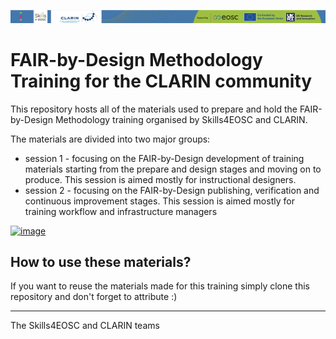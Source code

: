 ![](./resources/attachments/header.png)

# FAIR-by-Design Methodology Training for the CLARIN community

This repository hosts all of the materials used to prepare and hold the FAIR-by-Design Methodology training organised by Skills4EOSC and CLARIN.

The materials are divided into two major groups:
- session 1 - focusing on the FAIR-by-Design development of training materials starting from the prepare and design stages and moving on to produce. This session is aimed mostly for instructional designers.
- session 2 - focusing on the FAIR-by-Design publishing, verification and continuous improvement stages. This session is aimed mostly for training workflow and infrastructure managers

[![image](https://github.com/FAIR-by-Design-Methodology/IDCC24workshop/assets/58505801/d3df9e94-b204-4d9b-ad52-677996e3e8c0)](10.5281/zenodo.10676532)


## How to use these materials?

If you want to reuse the materials made for this training simply clone this repository and don't forget to attribute :)

---

The Skills4EOSC and CLARIN teams